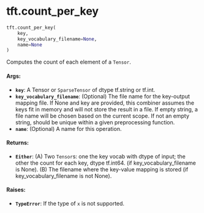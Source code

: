 <div itemscope itemtype="http://developers.google.com/ReferenceObject">
<meta itemprop="name" content="tft.count_per_key" />
<meta itemprop="path" content="Stable" />
</div>

# tft.count_per_key

``` python
tft.count_per_key(
    key,
    key_vocabulary_filename=None,
    name=None
)
```

Computes the count of each element of a `Tensor`.

#### Args:

* <b>`key`</b>: A Tensor or `SparseTensor` of dtype tf.string or tf.int.
* <b>`key_vocabulary_filename`</b>: (Optional) The file name for the key-output mapping
    file. If None and key are provided, this combiner assumes the keys fit in
    memory and will not store the result in a file. If empty string, a file
    name will be chosen based on the current scope. If not an empty string,
    should be unique within a given preprocessing function.
* <b>`name`</b>: (Optional) A name for this operation.


#### Returns:

* <b>`Either`</b>:   (A) Two `Tensor`s: one the key vocab with dtype of input;
      the other the count for each key, dtype tf.int64. (if
      key_vocabulary_filename is None).
  (B) The filename where the key-value mapping is stored (if
      key_vocabulary_filename is not None).


#### Raises:

* <b>`TypeError`</b>: If the type of `x` is not supported.